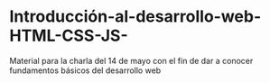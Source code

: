 # Introducción-al-desarrollo-web-HTML-CSS-JS-
Material para la charla del 14 de mayo con el fin de dar a conocer fundamentos básicos del desarrollo web 
